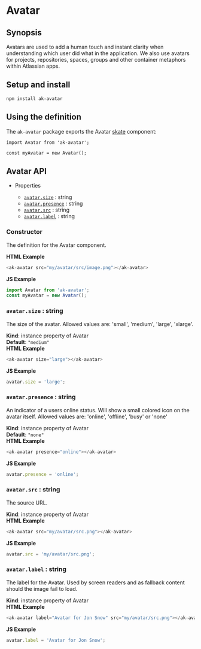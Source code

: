 # Avatar

## Synopsis

Avatars are used to add a human touch and instant clarity when understanding which user did what in 
the application. We also use avatars for projects, repositories, spaces, groups and other container 
metaphors within Atlassian apps.

## Setup and install

```
npm install ak-avatar
```

## Using the definition

The `ak-avatar` package exports the Avatar [skate](https://github.com/skatejs/skatejs) component:

```
import Avatar from 'ak-avatar';

const myAvatar = new Avatar();
```
## Avatar API
* Properties

    *  [`avatar.size`](#Avatar+size) : string
    *  [`avatar.presence`](#Avatar+presence) : string
    *  [`avatar.src`](#Avatar+src) : string
    *  [`avatar.label`](#Avatar+label) : string

### Constructor
The definition for the Avatar component.

**HTML Example**
```js
<ak-avatar src="my/avatar/src/image.png"></ak-avatar>
```
**JS Example**
```js
import Avatar from 'ak-avatar';
const myAvatar = new Avatar();
```
### `avatar.size` : string
The size of the avatar.
Allowed values are: 'small', 'medium', 'large', 'xlarge'.

**Kind**: instance property of Avatar  
**Default**: `"medium"`  
**HTML Example**
```js
<ak-avatar size="large"></ak-avatar>
```
**JS Example**
```js
avatar.size = 'large';
```
### `avatar.presence` : string
An indicator of a users online status.
Will show a small colored icon on the avatar itself.
Allowed values are: 'online', 'offline', 'busy' or 'none'

**Kind**: instance property of Avatar  
**Default**: `"none"`  
**HTML Example**
```js
<ak-avatar presence="online"></ak-avatar>
```
**JS Example**
```js
avatar.presence = 'online';
```
### `avatar.src` : string
The source URL.

**Kind**: instance property of Avatar  
**HTML Example**
```js
<ak-avatar src="my/avatar/src.png"></ak-avatar>
```
**JS Example**
```js
avatar.src = 'my/avatar/src.png';
```
### `avatar.label` : string
The label for the Avatar. Used by screen readers and as fallback content should
the image fail to load.

**Kind**: instance property of Avatar  
**HTML Example**
```js
<ak-avatar label="Avatar for Jon Snow" src="my/avatar/src.png"></ak-avatar>
```
**JS Example**
```js
avatar.label = 'Avatar for Jon Snow';
```
